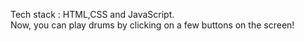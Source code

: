Tech stack : HTML,CSS and JavaScript.    
Now, you can play drums by clicking on a few buttons on the screen!
